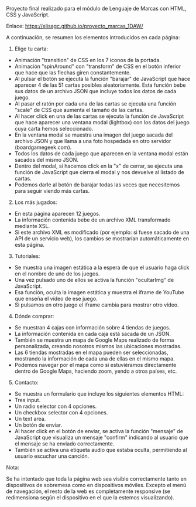 Proyecto final realizado para el módulo de Lenguaje de Marcas con HTML, CSS y JavaScript.

Enlace: https://elisagc.github.io/proyecto_marcas_1DAW/

A continuación, se resumen los elementos introducidos en cada página:

1. Elige tu carta: 

- Animación "transition" de CSS en los 7 iconos de la portada.
- Animación "spinAround" con "transform" de CSS en el botón inferior que hace que las flechas giren constantemente.
- Al pulsar el botón se ejecuta la función "barajar" de JavaScript que hace aparecer 4 de las 51 cartas posibles aleatoriamente. Esta función bebe sus datos de un archivo JSON que incluye todos los datos de cada juego.
- Al pasar el ratón por cada una de las cartas se ejecuta una función "scale" de CSS que aumenta el tamaño de las cartas. 
- Al hacer click en una de las cartas se ejecuta la función de JavaScript que hace aparecer una ventana modal (lightbox) con los datos del juego cuya carta hemos seleccionado. 
- En la ventana modal se muestra una imagen del juego sacada del archivo JSON y que llama a una foto hospedada en otro servidor (boardgamegeek.com).
- Todos los datos de cada juego que aparecen en la ventana modal están sacados del mismo JSON. 
- Dentro del modal, si hacemos click en la "x" de cerrar, se ejecuta una función de JavaScript que cierra el modal y nos devuelve al listado de cartas. 
- Podemos darle al botón de barajar todas las veces que necesitemos para seguir viendo más cartas. 

2. Los más jugados:

- En esta página aparecen 12 juegos.
- La información contenida bebe de un archivo XML transformado mediante XSL.
- Si este archivo XML es modificado (por ejemplo: si fuese sacado de una API de un servicio web), los cambios se mostrarían automáticamente en esta página.

3. Tutoriales:

- Se muestra una imagen estática a la espera de que el usuario haga click en el nombre de uno de los juegos.
- Una vez pulsado uno de ellos se activa la función "ocultarImg" de JavaScript.
- Esa función, oculta la imagen estática y muestra el iframe de YouTube que enseña el vídeo de ese juego. 
- Si pulsamos en otro juego el iframe cambia para mostrar otro vídeo. 

4. Dónde comprar:

- Se muestran 4 cajas con información sobre 4 tiendas de juegos.
- La información contenida en cada caja está sacada de un JSON. 
- También se muestra un mapa de Google Maps realizado de forma personalizada, creando nosotros mismos las ubicaciones mostradas.
- Las 6 tiendas mostradas en el mapa pueden ser seleccionadas, mostrando la información de cada una de ellas en el mismo mapa. 
- Podemos navegar por el mapa como si estuviéramos directamente dentro de Google Maps, haciendo zoom, yendo a otros países, etc.

5. Contacto:

- Se muestra un formulario que incluye los siguientes elementos HTML: 
- Tres input.
- Un radio selector con 4 opciones.
- Un checkbox selector con 4 opciones. 
- Un text area. 
- Un botón de enviar.
- Al hacer click en el botón de enviar, se activa la función "mensaje" de JavaScript que visualiza un mensaje "confirm" indicando al usuario que el mensaje se ha enviado correctamente.
- También se activa una etiqueta audio que estaba oculta, permitiendo al usuario escuchar una canción.

Nota:

Se ha intentado que toda la página web sea visible correctamente tanto en dispositivos de sobremesa como en dispositivos móviles.
Excepto el menú de navegación, el resto de la web es completamente responsive (se redimensiona según el dispositivo en el que la estemos visualizando).
